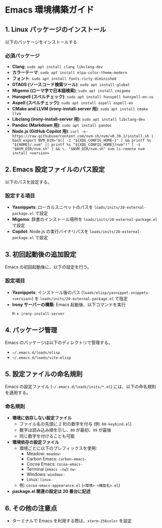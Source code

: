 <!-- -*- gfm -*- -->
# Emacs 環境構築ガイド

## 1. Linux パッケージのインストール
以下のパッケージをインストールする

### 必須パッケージ
- **Clang**: `sudo apt install clang libclang-dev`
- **カラーテーマ**: `sudo apt install elpa-color-theme-modern`
- **フォント**: `sudo apt install fonts-ricty-diminished`
- **GTAGS (ソースコード検索ツール)**: `sudo apt install global`
- **Migemo (ローマ字で日本語検索)**: `sudo apt install cmigemo`
- **Hunspell (スペルチェック)**: `sudo apt install hunspell hunspell-en-us`
- **Aspell (スペルチェック)**: `sudo apt install aspell aspell-en`
- **CMake and LLVM (irony-install-server 用)**: `sudo apt install cmake llvm`
- **Libclang (irony-install-server 用)**: `sudo apt install libclang-dev`
- **Pandoc (Markdown 用)**: `sudo apt install pandoc`
- **Node.js (GitHub Copilot 用)**:
  `curl -o- https://raw.githubusercontent.com/nvm-sh/nvm/v0.39.1/install.sh | bash export NVM_DIR="$([ -z "${XDG_CONFIG_HOME-}" ] && printf %s "${HOME}/.nvm" || printf %s "${XDG_CONFIG_HOME}/nvm")" [ -s "$NVM_DIR/nvm.sh" ] && \. "$NVM_DIR/nvm.sh" nvm ls-remote nvm install <version>`

## 2. Emacs 設定ファイルのパス設定
以下のパスを設定する。

### 設定する項目
- **Yasnippets**: ローカルスニペットのパスを `loads/inits/20-external-package.el` で設定
- **Migemo**: 辞書のインストール場所を `loads/inits/20-external-package.el` で設定
- **Copilot**: Node.js の実行バイナリパスを `loads/inits/20-external-package.el` で設定

## 3. 初回起動後の追加設定
Emacs の初回起動後に、以下の設定を行う。

### 設定項目
- **Yasnippets**: インストール後のパス (`loads/elisp/yasnippet-snippets-<version>`) を `loads/inits/20-external-package.el` で指定
- **Irony サーバーの構築**: Emacs 起動後、以下コマンドを実行
  ```sh
  M-x irony-install-server
  ```

## 4. パッケージ管理
Emacs のパッケージは以下のディレクトリで管理する。
- `~/.emacs.d/loads/elisp`
- `~/.emacs.d/loads/site-elisp`

## 5. 設定ファイルの命名規則
Emacs の設定ファイル (`~/.emacs.d/loads/inits/*.el`) には、以下の命名規則を適用する。

### 命名規則
- **環境に依存しない設定ファイル**
  - ファイル名の先頭に 2 桁の数字を付与 (例: `00-keybind.el`)
  - 数字は読み込み順を示し、`00` が最初、`99` が最後
  - 同じ数字を付けることも可能
- **環境依存の設定ファイル**
  - 環境ごとに以下のプレフィックスを使用:
    - Meadow: `meadow-`
    - Carbon Emacs: `carbon-emacs-`
    - Cocoa Emacs: `cocoa-emacs-`
    - Terminal (`emacs -nw`): `nw-`
    - Windows: `windows-`
    - Linux: `linux-`
  - 例: `cocoa-emacs-appearance.el` (`<環境>-<機能名>.el`)
- **package.el 関連の設定は 20 番台に記述**

## 6. その他の注意点
- ターミナルで Emacs を利用する際は、`xterm-256color` を設定
